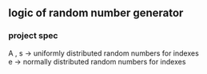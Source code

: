 ## logic of random number generator

### project spec
A , s -> uniformly distributed random numbers for indexes\
e -> normally distributed random numbers for indexes

